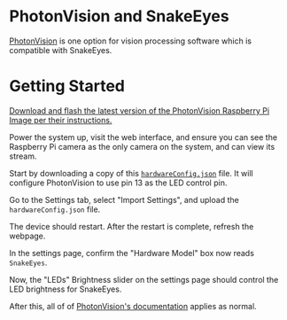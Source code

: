 # PhotonVision and SnakeEyes

[PhotonVision](https://photonvision.org) is one option for vision processing software which is compatible with SnakeEyes.

# Getting Started

[Download and flash the latest version of the PhotonVision Raspberry Pi Image per their instructions.](https://docs.photonvision.org/en/latest/docs/getting-started/installation/coprocessor-image.html#raspberry-pi-installation)

Power the system up, visit the web interface, and ensure you can see the Raspberry Pi camera as the only camera on the system, and can view its stream.

Start by downloading a copy of this [`hardwareConfig.json`](https://raw.githubusercontent.com/PlayingWithFusion/SnakeEyesDocs/master/PhotonVision/hardwareConfig.json) file. It will configure PhotonVision to use pin 13 as the LED control pin.

Go to the Settings tab, select "Import Settings", and upload the `hardwareConfig.json` file.

The device should restart. After the restart is complete, refresh the webpage.

In the settings page, confirm the "Hardware Model" box now reads `SnakeEyes`. 

Now, the "LEDs" Brightness slider on the settings page should control the LED brightness for SnakeEyes.

After this, all of of [PhotonVision's documentation](https://docs.photonvision.org/en/latest/index.html) applies as normal.
